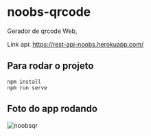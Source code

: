 # noobs-qrcode

Gerador de qrcode Web,  

Link api: https://rest-api-noobs.herokuapp.com/

## Para rodar o projeto 
```
npm install
npm run serve
```
## Foto do app rodando 

![noobsqr](https://user-images.githubusercontent.com/19520486/114581578-34176100-9c56-11eb-8b51-a606685f7837.png)
